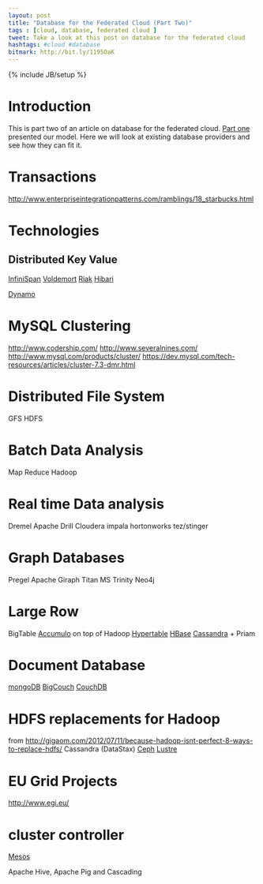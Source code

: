 ```yaml
---
layout: post
title: "Database for the Federated Cloud (Part Two)"
tags : [cloud, database, federated cloud ]
tweet: Take a look at this post on database for the federated cloud
hashtags: #cloud #database
bitmark: http://bit.ly/1195OaK
---
```

{% include JB/setup %}



Introduction
============
This is part two of an article on database for the federated cloud.
[Part one](/2013/04/16/database-for-the-federated-cloud-part-1) presented our model.  Here we will look at
existing database providers and see how they can fit it.

Transactions
============

http://www.enterpriseintegrationpatterns.com/ramblings/18_starbucks.html

Technologies
============

Distributed Key Value
---------------------

[InfiniSpan](http://www.jboss.org/infinispan/)
[Voldemort](http://project-voldemort.com/)
[Riak](http://wiki.basho.com/)
[Hibari](https://github.com/hibari/hibari)

[Dynamo](http://www.allthingsdistributed.com/files/amazon-dynamo-sosp2007.pdf)


MySQL Clustering
================

http://www.codership.com/
http://www.severalnines.com/
http://www.mysql.com/products/cluster/
https://dev.mysql.com/tech-resources/articles/cluster-7.3-dmr.html


Distributed File System
=======================
GFS
HDFS


Batch Data Analysis
===================
Map Reduce
Hadoop


Real time Data analysis
=======================
Dremel
Apache Drill
Cloudera impala
hortonworks tez/stinger


Graph Databases
===============
Pregel
Apache Giraph
Titan
MS Trinity
Neo4j

Large Row
========
BigTable
[Accumulo](http://accumulo.apache.org/) on top of Hadoop
[Hypertable](http://www.hypertable.com/)
[HBase](http://hbase.apache.org/)
[Cassandra](http://cassandra.apache.org/) + Priam


Document Database
=================
[mongoDB](http://www.mongodb.org/)
[BigCouch](https://github.com/cloudant/bigcouch)
[CouchDB](http://couchdb.apache.org/)


HDFS replacements for Hadoop
============================
from http://gigaom.com/2012/07/11/because-hadoop-isnt-perfect-8-ways-to-replace-hdfs/
Cassandra (DataStax)
[Ceph](http://www.inktank.com/)
[Lustre](lustre.org)



EU Grid Projects
===========
http://www.egi.eu/


cluster controller
==================
[Mesos](http://incubator.apache.org/mesos/)



Apache Hive, Apache Pig and Cascading



